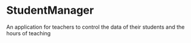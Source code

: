 # StudentManager
An application for teachers to control the data of their students and the hours of teaching
